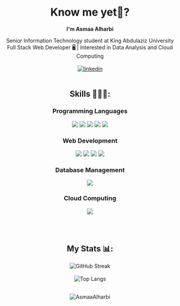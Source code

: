 <div align="center">
  
  # Know me yet👀?
  <b> I'm Asmaa Alharbi </b></br>
  
  Senior Information Technology student at King Abdulaziz University 
  </br> Full Stack Web Developer 🖥️ | Interested in Data Analysis and Cloud Computing </br></br>
  [![linkedin](https://img.shields.io/badge/LinkedIn-0077B5?style=for-the-badge&logo=linkedin&logoColor=white)](https://www.linkedin.com/in/asmaaalharbi/)</br></br>




      
<h2>Skills 👩🏻‍💻:</h2>

<div>
  <h3>Programming Languages</h3>
  <img src="https://img.shields.io/badge/java-%23ED8B00.svg?&style=for-the-badge&logo=java&logoColor=white"/> 
  <img src="https://img.shields.io/badge/python%20-%2314354C.svg?&style=for-the-badge&logo=python&logoColor=white"/>
  <img src="https://img.shields.io/badge/php-%23777BB4.svg?&style=for-the-badge&logo=php&logoColor=white"/>
  <img src="https://img.shields.io/badge/c%23%20-%23239120.svg?&style=for-the-badge&logo=c-sharp&logoColor=white"/>
  <img src="https://img.shields.io/badge/swift-%23FA7343.svg?&style=for-the-badge&logo=swift&logoColor=white"/>
</div>

<div>
  <h3>Web Development</h3>
  <img src="https://img.shields.io/badge/bootstrap%20-%23563D7C.svg?&style=for-the-badge&logo=bootstrap&logoColor=white"/>
  <img src="https://img.shields.io/badge/html5%20-%23E34F26.svg?&style=for-the-badge&logo=html5&logoColor=white"/>
  <img src="https://img.shields.io/badge/css3%20-%231572B6.svg?&style=for-the-badge&logo=css3&logoColor=white"/>
  <img src="https://img.shields.io/badge/javascript%20-%23323330.svg?&style=for-the-badge&logo=javascript&logoColor=%23F7DF1E"/>
</div>

<div>
  <h3>Database Management</h3>
  <img src="https://img.shields.io/badge/mysql-%2300f.svg?&style=for-the-badge&logo=mysql&logoColor=white"/>
</div>

<div>
  <h3>Cloud Computing</h3>
  <img src="https://img.shields.io/badge/azure%20-%230072C6.svg?&style=for-the-badge&logo=azure-devops&logoColor=white"/>
</div>



</br></br>





## My Stats 📊:
![GitHub Streak](https://streak-stats.demolab.com?user=AsmaaAlharbi&theme=merko)</br></br>
![Top Langs](https://github-readme-stats.vercel.app/api/top-langs/?username=AsmaaAlharbi&layout=compact&theme=merko)</br></br>
<p align="center"> <img src="https://komarev.com/ghpvc/?username=AsmaaAlharbi&label=Profile%20views&color=0e75b6&style=flat" alt="AsmaaAlharbi" /> </p></br></br>





</div>
